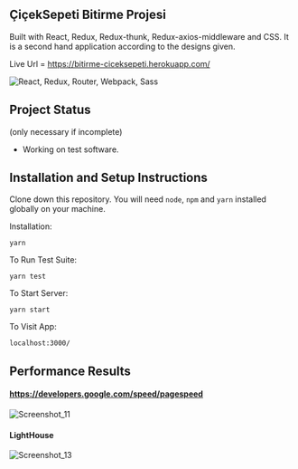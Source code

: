 ## ÇiçekSepeti Bitirme Projesi

Built with React, Redux, Redux-thunk, Redux-axios-middleware and CSS. It is a second hand application according to the designs given.

Live Url = https://bitirme-ciceksepeti.herokuapp.com/

![React, Redux, Router, Webpack, Sass](https://cloud.githubusercontent.com/assets/733074/25338311/193a1a40-28ff-11e7-8f22-9a5d9dac7b84.png)

## Project Status
(only necessary if incomplete)

- Working on test software.

## Installation and Setup Instructions

Clone down this repository. You will need `node`, `npm` and `yarn` installed globally on your machine.  

Installation:

`yarn`  

To Run Test Suite:  

`yarn test`  

To Start Server:

`yarn start`  

To Visit App:

`localhost:3000/`  

## Performance Results

#### https://developers.google.com/speed/pagespeed
![Screenshot_11](https://user-images.githubusercontent.com/49883994/139535628-dd2fd562-7abb-4d81-b8c0-78367bdefea9.png)
#### LightHouse
![Screenshot_13](https://user-images.githubusercontent.com/49883994/139535631-91822f4a-66a1-4f32-88fb-5f542be0cbc6.png)




